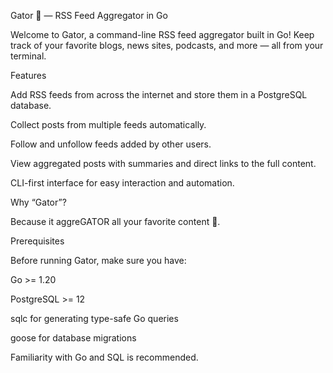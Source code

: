 Gator 🐊 — RSS Feed Aggregator in Go

Welcome to Gator, a command-line RSS feed aggregator built in Go! Keep track of your favorite blogs, news sites, podcasts, and more — all from your terminal.

Features

Add RSS feeds from across the internet and store them in a PostgreSQL database.

Collect posts from multiple feeds automatically.

Follow and unfollow feeds added by other users.

View aggregated posts with summaries and direct links to the full content.

CLI-first interface for easy interaction and automation.

Why “Gator”?

Because it aggreGATOR all your favorite content 🐊.

Prerequisites

Before running Gator, make sure you have:

Go >= 1.20

PostgreSQL >= 12

sqlc
 for generating type-safe Go queries

goose
 for database migrations

Familiarity with Go and SQL is recommended.
